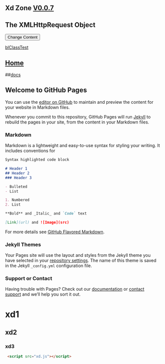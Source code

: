 ## Xd Zone [V0.0.7](https://github.com/littleflute/blog/edit/master/README.md)
<div id="debug"></div>
<div id="demo">
<h2>The XMLHttpRequest Object</h2>
<button type="button" onclick="loadDoc(songSrc(1))">Change Content</button>
</div>


[blClassTest](blClassTest.html)

## [Home](https://littleflute.github.io/blog/) 

##[docs](https://littleflute.github.io/blog/docs)




 
## Welcome to GitHub Pages

You can use the [editor on GitHub](https://github.com/littleflute/blog/edit/master/README.md) to maintain and preview the content for your website in Markdown files.

Whenever you commit to this repository, GitHub Pages will run [Jekyll](https://jekyllrb.com/) to rebuild the pages in your site, from the content in your Markdown files.

### Markdown

Markdown is a lightweight and easy-to-use syntax for styling your writing. It includes conventions for

```markdown
Syntax highlighted code block

# Header 1
## Header 2
### Header 3

- Bulleted
- List

1. Numbered
2. List

**Bold** and _Italic_ and `Code` text

[Link](url) and ![Image](src)
```

For more details see [GitHub Flavored Markdown](https://guides.github.com/features/mastering-markdown/).

### Jekyll Themes

Your Pages site will use the layout and styles from the Jekyll theme you have selected in your [repository settings](https://github.com/littleflute/blog/settings). The name of this theme is saved in the Jekyll `_config.yml` configuration file.

### Support or Contact

Having trouble with Pages? Check out our [documentation](https://help.github.com/categories/github-pages-basics/) or [contact support](https://github.com/contact) and we’ll help you sort it out.
 
 # xd1
 
 ## xd2
 
 ### xd3
 
 
~~~html
 <script src="xd.js"></script>
~~~
 <script src="xd.js"></script>
